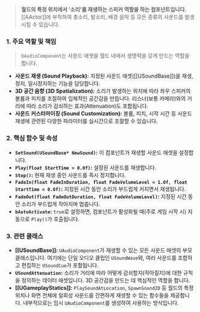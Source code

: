 ---
---
> **월드의 특정 위치에서 '소리'를 재생하는 스피커 역할을 하는 컴포넌트입니다.** [[AActor]]에 부착하여 총소리, 발소리, 배경 음악 등 모든 종류의 사운드를 발생시킬 수 있습니다.

### **1. 주요 역할 및 책임**
> `UAudioComponent`는 사운드 애셋을 월드 내에서 생명력을 갖게 만드는 역할을 합니다.
* **사운드 재생 (Sound Playback):**
    지정된 사운드 애셋([[USoundBase]])을 재생, 정지, 일시정지하는 기능을 담당합니다.
* **3D 공간 음향 (3D Spatialization):**
    소리가 발생하는 위치에 따라 좌우 스피커의 볼륨과 피치를 조절하여 입체적인 공간감을 만듭니다. 리스너(보통 카메라)와의 거리에 따라 소리가 감쇠하는 효과(Attenuation)도 포함됩니다.
* **사운드 커스터마이징 (Sound Customization):**
    볼륨, 피치, 시작 시간 등 사운드 재생에 관련된 다양한 파라미터를 실시간으로 조절할 수 있습니다.

### **2. 핵심 함수 및 속성**
* **`SetSound(USoundBase* NewSound)`:**
    이 컴포넌트가 재생할 사운드 애셋을 설정합니다.
* **`Play(float StartTime = 0.0f)`:**
    설정된 사운드를 재생합니다.
* **`Stop()`:**
    현재 재생 중인 사운드를 즉시 정지합니다.
* **`FadeIn(float FadeInDuration, float FadeVolumeLevel = 1.0f, float StartTime = 0.0f)`:**
    지정된 시간 동안 소리가 부드럽게 커지면서 재생됩니다.
* **`FadeOut(float FadeOutDuration, float FadeVolumeLevel)`:**
    지정된 시간 동안 소리가 부드럽게 작아지며 멈춥니다.
* **`bAutoActivate`:**
    `true`로 설정하면, 컴포넌트가 활성화될 때(주로 게임 시작 시) 자동으로 `Play()`가 호출됩니다.

### **3. 관련 클래스**
* **[[USoundBase]]:**
    `UAudioComponent`가 재생할 수 있는 모든 사운드 애셋의 부모 클래스입니다. 여기에는 단일 오디오 클립인 `USoundWave`와, 여러 사운드를 조합하고 편집하는 `USoundCue`가 포함됩니다.
* **`USoundAttenuation`:**
    소리가 거리에 따라 어떻게 감쇠할지(작아질지)에 대한 규칙을 정의하는 데이터 애셋입니다. 3D 공간감을 만드는 데 핵심적인 역할을 합니다.
* **[[UGameplayStatics]]:**
    `PlaySoundAtLocation`, `SpawnSound2D` 등 월드의 특정 위치나 화면 전체에 일회성 사운드를 간편하게 재생할 수 있는 함수들을 제공합니다. 내부적으로는 임시 `UAudioComponent`를 생성하여 사용하는 방식입니다.